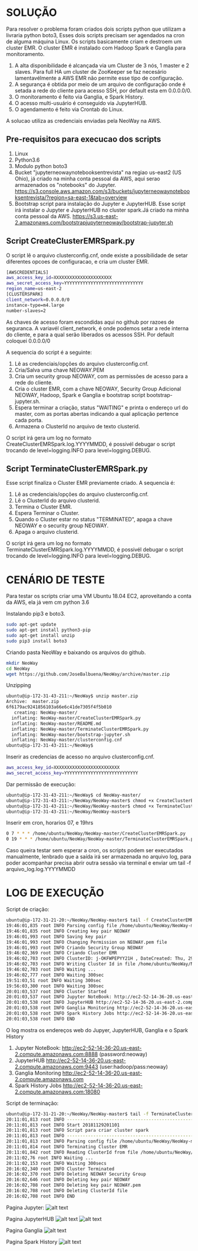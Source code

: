 # SOLUÇÃO

Para resolver o problema foram criados dois scripts python que utilizam a livraria python boto3, Esses dois scripts precisam ser agendados na cron de alguma máquina Linux. Os scripts basicamente criam e destroem um cluster EMR. O cluster EMR é instalado com Hadoop Spark e Ganglia para monitoramento.
1. A alta disponibilidade é alcançada via um Cluster de 3 nós, 1 master e 2 slaves. Para full HA um cluster de ZooKeeper se faz necesário lamentavélmente a AWS EMR não permite esse tipo de configuração.
2. A segurança é obtida por meio de um arquivo de configuração onde é setada a rede do cliente para acesso SSH, por default esta em 0.0.0.0/0.
3. O monitoramento é feito via Ganglia, e Spark History.
4. O acesso multi-usuário é conseguido via JupyterHUB.
5. O agendamento é feito via Crontab do Linux.

A solucao utiliza as credenciais enviadas pela NeoWay na AWS.

## Pre-requisitos para execucao dos scripts
1. Linux 
2. Python3.6
3. Modulo python boto3 
4. Bucket "jupyterneowaynotebooksentrevista" na regiao us-east2 (US Ohio), já criado na minha conta pessoal da AWS, aqui serao armazenados os "notebooks" do Jupyter. https://s3.console.aws.amazon.com/s3/buckets/jupyterneowaynotebooksentrevista/?region=sa-east-1&tab=overview
5. Bootstrap script para instalação do Jupyter e JupyterHUB. Esse script irá instalar o Jupyter e JupyterHUB no cluster spark.Já criado na minha conta pessoal da AWS. https://s3.us-east-2.amazonaws.com/bootstrapjupyterneoway/bootstrap-jupyter.sh

## Script CreateClusterEMRSpark.py
O script lê o arquivo clusterconfig.cnf, onde existe a possibilidade de setar diferentes opcoes de configuracao, e cria um cluster EMR.
```sh
[AWSCREDENTIALS]
aws_access_key_id=XXXXXXXXXXXXXXXXXXXXXX
aws_secret_access_key=YYYYYYYYYYYYYYYYYYYYYYYYYYYYYY
region_name=us-east-2
[CLUSTERSPARK]
client_network=0.0.0.0/0
instance-type=m4.large
number-slaves=2
```
As chaves de acesso foram escondidas aqui no github por razoes de seguranca. 
A variavél client_network, é onde podemos setar a rede interna do cliente, e para a qual serão liberados os acessos SSH. Por default coloquei 0.0.0.0/0

A sequencia do script é a seguinte:

1. Lê as credenciais/opções do arquivo clusterconfig.cnf.
2. Cria/Salva uma chave NEOWAY.PEM
3. Cria um security group NEOWAY, com as permissões de acesso para a rede do cliente.
4. Cria o cluster EMR, com a chave NEOWAY, Security Group Adicional NEOWAY, Hadoop, Spark e Ganglia e bootstrap script bootstrap-jupyter.sh.
5. Espera terminar a criação, status "WAITING" e printa o endereço url do master, com as portas abertas indicando a qual aplicação pertence cada porta.
6. Armazena o ClusterId no arquivo de texto clusterid.

O script irá gera um log no formato CreateClusterEMRSpark.log.YYYYMMDD, é possivél debugar o script trocando de level=logging.INFO para level=logging.DEBUG.


## Script TerminateClusterEMRSpark.py
Esse script finaliza o Cluster EMR previamente criado. A sequencia é:

1. Lê as credenciais/opções do arquivo clusterconfig.cnf.
2. Lê o ClusterId do arquivo clusterid.
3. Termina o Cluster EMR.
4. Espera Terminar o Cluster.
5. Quando o Cluster estar no status "TERMINATED", apaga a chave NEOWAY e o security group NEOWAY.
6. Apaga o arquivo clusterid.

O script irá gera um log no formato TerminateClusterEMRSpark.log.YYYYMMDD, é possivél debugar o script trocando de level=logging.INFO para level=logging.DEBUG.

# CENÁRIO DE TESTE
Para testar os scripts criar uma VM Ubuntu 18.04 EC2, aproveitando a conta da AWS, ela já vem cm python 3.6

Instalando pip3 e boto3.
```sh
sudo apt-get update
sudo apt-get install python3-pip
sudo apt-get install unzip
sudo pip3 install boto3
```

Criando pasta NeoWay e baixando os arquivos do github. 
```sh
mkdir NeoWay
cd NeoWay
wget https://github.com/JoseBalbuena/NeoWay/archive/master.zip
```
Unzipping
```sh
ubuntu@ip-172-31-43-211:~/NeoWay$ unzip master.zip 
Archive:  master.zip
6f6179ac9241856103a66e6c41de7305f4f5b010
   creating: NeoWay-master/
  inflating: NeoWay-master/CreateClusterEMRSpark.py  
  inflating: NeoWay-master/README.md  
  inflating: NeoWay-master/TerminateClusterEMRSpark.py  
  inflating: NeoWay-master/bootstrap-jupyter.sh  
  inflating: NeoWay-master/clusterconfig.cnf  
ubuntu@ip-172-31-43-211:~/NeoWay$ 
```
Inserir as credencias de acesso no arquivo clusterconfig.cnf.
```sh
aws_access_key_id=XXXXXXXXXXXXXXXXXXXXXXXXX
aws_secret_access_key=YYYYYYYYYYYYYYYYYYYYYYYYYYYY
```
Dar permissão de execução:
```sh
ubuntu@ip-172-31-43-211:~/NeoWay$ cd NeoWay-master/
ubuntu@ip-172-31-43-211:~/NeoWay/NeoWay-master$ chmod +x CreateClusterEMRSpark.py 
ubuntu@ip-172-31-43-211:~/NeoWay/NeoWay-master$ chmod +x TerminateClusterEMRSpark.py 
ubuntu@ip-172-31-43-211:~/NeoWay/NeoWay-master$ 
```
Inserir em cron, horarios 07, e 19hrs
```sh
0 7 * * * /home/ubuntu/NeoWay/NeoWay-master/CreateClusterEMRSpark.py
0 19 * * * /home/ubuntu/NeoWay/NeoWay-master/TerminateClusterEMRSpark.py
```
Caso queira testar sem esperar a cron, os scripts podem ser executados manualmente, lenbrado que a saída irá ser armazenada no arquivo log, para poder acompanhar precisa abrir outra sessão via terminal e enviar um tail -f arquivo_log.log.YYYYMMDD

# LOG DE EXECUÇÃO
Script de criação:
```sh
ubuntu@ip-172-31-21-20:~/NeoWay/NeoWay-master$ tail -f CreateClusterEMRSpark.log.20181129 
19:46:01,835 root INFO Parsing config file /home/ubuntu/NeoWay/NeoWay-master/clusterconfig.cnf 
19:46:01,835 root INFO Creating key pair NEOWAY
19:46:01,993 root INFO Saving key pair
19:46:01,993 root INFO Changing Permission on NEOWAY.pem file
19:46:01,993 root INFO Criando Security Group NEOWAY
19:46:02,369 root INFO Criando Cluster EMR
19:46:02,703 root INFO ClusterID: j-OKFWPEPYY21H , DateCreated: Thu, 29 Nov 2018 19:46:02 GMT , RequestId: 66f55100-f40f-11e8-acd8-a772f2c95706
19:46:02,703 root INFO Writing Cluster Id in file /home/ubuntu/NeoWay/NeoWay-master/clusterid
19:46:02,703 root INFO Waiting ...
19:46:02,777 root INFO Waiting 300sec
19:51:03,51 root INFO Waiting 300sec
19:56:03,300 root INFO Waiting 300sec
20:01:03,537 root INFO Cluster Started
20:01:03,537 root INFO Jupyter NoteBook: http://ec2-52-14-36-20.us-east-2.compute.amazonaws.com:8888 (password:neoway)
20:01:03,538 root INFO JupyterHUB http://ec2-52-14-36-20.us-east-2.compute.amazonaws.com:9443 (user:hadoop/pass:neoway)
20:01:03,538 root INFO Ganglia Monitoring http://ec2-52-14-36-20.us-east-2.compute.amazonaws.com
20:01:03,538 root INFO Spark History Jobs http://ec2-52-14-36-20.us-east-2.compute.amazonaws.com:18080
20:01:03,538 root INFO END
```
O log mostra os endereços web do Jupyer, JupyterHUB, Ganglia e o Spark History

1. Jupyter NoteBook: http://ec2-52-14-36-20.us-east-2.compute.amazonaws.com:8888 (password:neoway)
2. JupyterHUB http://ec2-52-14-36-20.us-east-2.compute.amazonaws.com:9443 (user:hadoop/pass:neoway)
3. Ganglia Monitoring http://ec2-52-14-36-20.us-east-2.compute.amazonaws.com
4. Spark History Jobs http://ec2-52-14-36-20.us-east-2.compute.amazonaws.com:18080

Script de terminação:
```sh
ubuntu@ip-172-31-21-20:~/NeoWay/NeoWay-master$ tail -f TerminateClusterEMRSpark.log.20181129 
20:11:01,813 root INFO ------------------------------------------------------------------------
20:11:01,813 root INFO Start 20181129201101
20:11:01,813 root INFO Script para criar cluster spark
20:11:01,813 root INFO -----------------------------------------------------------------------------
20:11:01,813 root INFO Parsing config file /home/ubuntu/NeoWay/NeoWay-master/clusterconfig.cnf 
20:11:01,814 root INFO Terminating Cluster EMR
20:11:01,842 root INFO Reading ClusterId from file /home/ubuntu/NeoWay/NeoWay-master/clusterid
20:11:02,76 root INFO Waiting ...
20:11:02,153 root INFO Waiting 300secs
20:16:02,340 root INFO Cluster Terminated
20:16:02,370 root INFO Deleting NEOWAY Security Group
20:16:02,646 root INFO Deleting key pair NEOWAY
20:16:02,708 root INFO Deleting key pair NEOWAY.pem
20:16:02,708 root INFO Deleting ClusterId file
20:16:02,708 root INFO END
```
Pagina Jupyter:
![alt text](https://github.com/JoseBalbuena/Images/blob/master/Screenshot%20from%202018-11-29%2023-58-18.png)

Pagina JupyterHUB
![alt text](https://github.com/JoseBalbuena/Images/blob/master/Screenshot%20from%202018-11-29%2023-56-56.png)
![alt text](https://github.com/JoseBalbuena/Images/blob/master/Screenshot%20from%202018-11-29%2023-56-45.png)

Pagina Ganglia
![alt text](https://github.com/JoseBalbuena/Images/blob/master/Screenshot%20from%202018-11-29%2023-57-26.png)

Pagina Spark History
![alt text](https://github.com/JoseBalbuena/Images/blob/master/Screenshot%20from%202018-11-29%2023-57-00.png)
